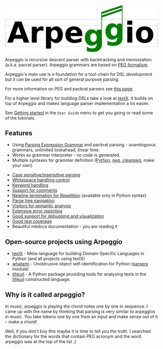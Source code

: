 ![Arpeggio logo](images/arpeggio-logo.svg)

Arpeggio is recursive descent parser with backtracking and memoization (a.k.a.
pacrat parser).  Arpeggio grammars are based on [PEG
formalism](http://en.wikipedia.org/wiki/Parsing_expression_grammar).

Arpeggio's main use is a foundation for a tool-chain for DSL development but it
can be used for all sort of general purpose parsing.

For more information on PEG and packrat parsers see [this
page](http://bford.info/packrat/).

For a higher level library for building DSLs take a look at
[textX](https://github.com/igordejanovic/textX). It builds on top of Arpeggio
and makes language parser implementation a lot easier.

See [Getting started](getting_started.md) in the `User Guide` menu to get you going or read some of the
tutorials.


## Features

- Using [Parsing Expression Grammar](http://en.wikipedia.org/wiki/Parsing_expression_grammar)
  and packrat parsing - unambiguous grammars, unlimited lookahead, linear time.
- Works as grammar interpreter - no code is generated.
- Multiple syntaxes for grammar definition ([Python](grammars.md#grammars-written-in-python), 
  [peg, cleanpeg](grammars.md#grammars-written-in-peg-notations), make your own)
* [Case sensitive/insensitive
  parsing](configuration.md#case-insensitive-parsing)
* [Whitespace handling control](configuration.md#white-space-handling)
* [Keyword handling](configuration.md#keyword-handling)
* [Support for comments](configuration.md#comment-handling)
* [Newline termination for
  Repetition](configuration.md#newline-termination-for-repetitions) (available only in Python syntax)
* [Parse tree navigation](parse_trees.md)
* [Visitors for semantic analysis](semantics.md)
* [Extensive error reporting](handling_errors.md)
* [Good support for debugging and visualization](debugging.md)
* [Good test coverage](https://github.com/igordejanovic/Arpeggio/tree/master/tests/unit)
* Beautiful mkdocs documentation - you are reading it

## Open-source projects using Arpeggio

- [textX](https://github.com/igordejanovic/textX) - Meta-language for building
  Domain-Specific Languages in Python (and all projects using textX)
- [whatami](https://github.com/sdvillal/whatami) - Unobtrusive object
  self-identification for Python
  ([parsers](https://github.com/sdvillal/whatami/blob/master/whatami/parsers.py)
  module)
- [ithkuil](https://github.com/fizyk20/ithkuil) - A Python package providing
  tools for analysing texts in the [Ithkuil](http://ithkuil.net/) constructed language.


## Why is it called arpeggio?

In music, arpeggio is playing the chord notes one by one in sequence. I came up
with the name by thinking that parsing is very similar to arpeggios in music.
You take tokens one by one from an input and make sense out of it – make a
chord!

Well, if you don't buy this maybe it is time to tell you the truth. I searched
the dictionary for the words that contain PEG acronym and the word arpeggio was
at the top of the list ;)

